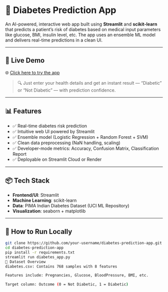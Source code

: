 # 🧠 Diabetes Prediction App

An AI-powered, interactive web app built using **Streamlit** and **scikit-learn** that predicts a patient’s risk of diabetes based on medical input parameters like glucose, BMI, insulin level, etc. The app uses an ensemble ML model and delivers real-time predictions in a clean UI.

---

## 🚀 Live Demo

🌐 [Click here to try the app](https://diabetes-prediction-achi-eq5twq4uktfjjj7wgvbzha.streamlit.app/)

> 🔍 Just enter your health details and get an instant result — “Diabetic” or “Not Diabetic” — with prediction confidence.

---

## 📊 Features

- ✅ Real-time diabetes risk prediction
- ✅ Intuitive web UI powered by Streamlit
- ✅ Ensemble model (Logistic Regression + Random Forest + SVM)
- ✅ Clean data preprocessing (NaN handling, scaling)
- ✅ Developer-mode metrics: Accuracy, Confusion Matrix, Classification Report
- ✅ Deployable on Streamlit Cloud or Render

---

## 📦 Tech Stack

- **Frontend/UI**: Streamlit  
- **Machine Learning**: scikit-learn  
- **Data**: PIMA Indian Diabetes Dataset (UCI ML Repository)  
- **Visualization**: seaborn + matplotlib

---

## 📝 How to Run Locally

```bash
git clone https://github.com/your-username/diabetes-prediction-app.git
cd diabetes-prediction-app
pip install -r requirements.txt
streamlit run diabetes_app.py
📁 Dataset Overview
diabetes.csv: Contains 768 samples with 8 features

Features include: Pregnancies, Glucose, BloodPressure, BMI, etc.

Target column: Outcome (0 = Not Diabetic, 1 = Diabetic)
